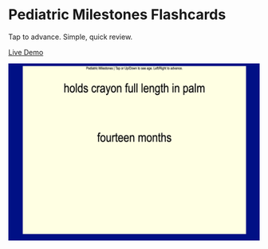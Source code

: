 # Pediatric Milestones Flashcards

Tap to advance. Simple, quick review.  

[Live Demo](https://gmarzloff.github.io/pediatric-milestones/)

![Screenshot](screenshot.png)